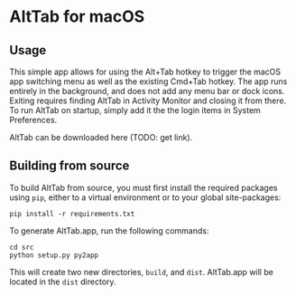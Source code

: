 # AltTab for macOS

## Usage
This simple app allows for using the Alt+Tab hotkey to trigger the macOS app switching menu as well as the existing Cmd+Tab hotkey. The app runs entirely in the background, and does not add any menu bar or dock icons. Exiting requires finding AltTab in Activity Monitor and closing it from there. To run AltTab on startup, simply add it the the login items in System Preferences.

AltTab can be downloaded here (TODO: get link).

## Building from source
To build AltTab from source, you must first install the required packages using `pip`, either to a virtual environment or to your global site-packages:
```
pip install -r requirements.txt
```
To generate AltTab.app, run the following commands:
```
cd src
python setup.py py2app
```
This will create two new directories, `build`, and `dist`. AltTab.app will be located in the `dist` directory.
